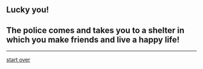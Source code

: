 ## Lucky you!  
## The police comes and takes you to a shelter in which you make friends and live a happy life!
---
[start over](start.md)  
